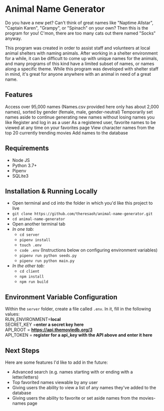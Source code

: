 Animal Name Generator
=====================

Do you have a new pet? Can't think of great names like "Naptime Allstar", "Captain Karen", "Grampy", or "Spinach" on your own? Then this is the program for you! C'mon, there are too many cats out there named "Socks" anyway.

This program was created in order to assist staff and volunteers at local animal shelters with naming animals. After working in a shelter environment for a while, it can be difficult to come up with unique names for the animals, and many programs of this kind have a limited subset of names, or names along a specific theme. While this program was developed with shelter staff in mind, it's great for anyone anywhere with an animal in need of a great name.

Features
--------
Access over 95,000 names (Names.csv provided here only has about 2,000 names), sorted by gender (female, male, gender-neutral)
Temporarily set names aside to continue generating new names without losing names you like
Register and log in as a user
As a registered user, favorite names to be viewed at any time on your favorites page
View character names from the top 20 currently trending movies
Add names to the database

Requirements
------------
* Node JS
* Python 3.7+
* Pipenv
* SQLite3

Installation & Running Locally
------------------------------
- Open terminal and cd into the folder in which you'd like this project to live
- `git clone https://github.com/theresaoh/animal-name-generator.git`
- `cd animal-name-generator`
- Open another terminal tab
- *In one tab:*
    - `cd server`
    - `pipenv install`
    - `touch .env`
    - `code .env` (Instructions below on configuring environment variables)
    - `pipenv run python seeds.py`
    - `pipenv run python main.py`
- *In the other tab:*
    - `cd client`
    - `npm install`
    - `npm run build`

Environment Variable Configuration
----------------------------------
Within the `server` folder, create a file called `.env`. In it, fill in the following values:  
    RUN_ENVIRONMENT=**local**  
    SECRET_KEY =**enter a secret key here**  
    API_ROOT = **https://api.themoviedb.org/3**  
    API_TOKEN = **register for a api_key with the API above and enter it here**  

Next Steps
----------
Here are some features I'd like to add in the future:  
* Advanced search (e.g. names starting with or ending with a letter/letters)
* Top favorited names viewable by any user
* Giving users the ability to view a list of any names they've added to the database
* Giving users the ability to favorite or set aside names from the movies-names page

